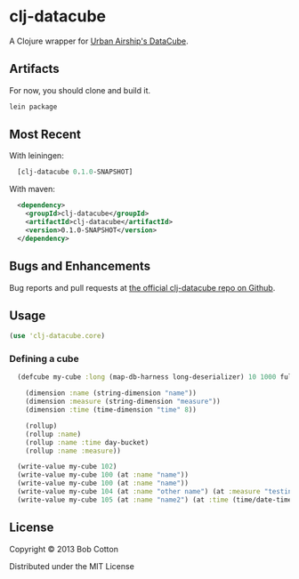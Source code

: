 # clj-datacube

A Clojure wrapper for [Urban Airship's DataCube](https://github.com/urbanairship/datacube).

## Artifacts

For now, you should clone and build it.

```sh
lein package
```

## Most Recent

With leiningen:

``` clj
  [clj-datacube 0.1.0-SNAPSHOT]
```
  
With maven:

``` xml
  <dependency>
    <groupId>clj-datacube</groupId>
    <artifactId>clj-datacube</artifactId>
    <version>0.1.0-SNAPSHOT</version>
  </dependency>
```

## Bugs and Enhancements

Bug reports and pull requests at [the official clj-datacube repo on Github](https://github.com/bcotton/clj-datacube).

## Usage

``` clj
(use 'clj-datacube.core)
```

### Defining a cube

``` clj
  (defcube my-cube :long (map-db-harness long-deserializer) 10 1000 full-sync-level

    (dimension :name (string-dimension "name"))
    (dimension :measure (string-dimension "measure"))
    (dimension :time (time-dimension "time" 8))

    (rollup)
    (rollup :name)
    (rollup :name :time day-bucket)
    (rollup :name :measure))

  (write-value my-cube 102)
  (write-value my-cube 100 (at :name "name"))
  (write-value my-cube 100 (at :name "name"))
  (write-value my-cube 104 (at :name "other name") (at :measure "testing"))
  (write-value my-cube 105 (at :name "name2") (at :time (time/date-time 2013 06 02)))
```
  

## License

Copyright © 2013 Bob Cotton

Distributed under the MIT License
